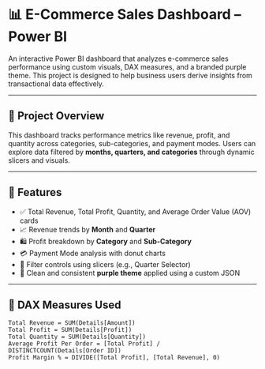# 📊 E-Commerce Sales Dashboard – Power BI

An interactive Power BI dashboard that analyzes e-commerce sales performance using custom visuals, DAX measures, and a branded purple theme. This project is designed to help business users derive insights from transactional data effectively.

---

## 🚀 Project Overview

This dashboard tracks performance metrics like revenue, profit, and quantity across categories, sub-categories, and payment modes. Users can explore data filtered by **months, quarters, and categories** through dynamic slicers and visuals.

---

## 📌 Features

- ✅ Total Revenue, Total Profit, Quantity, and Average Order Value (AOV) cards
- 📈 Revenue trends by **Month** and **Quarter**
- 🛍️ Profit breakdown by **Category** and **Sub-Category**
- 💳 Payment Mode analysis with donut charts
- 🧭 Filter controls using slicers (e.g., Quarter Selector)
- 🎨 Clean and consistent **purple theme** applied using a custom JSON

---

## 🧠 DAX Measures Used

```dax
Total Revenue = SUM(Details[Amount])
Total Profit = SUM(Details[Profit])
Total Quantity = SUM(Details[Quantity])
Average Profit Per Order = [Total Profit] / DISTINCTCOUNT(Details[Order ID])
Profit Margin % = DIVIDE([Total Profit], [Total Revenue], 0)
